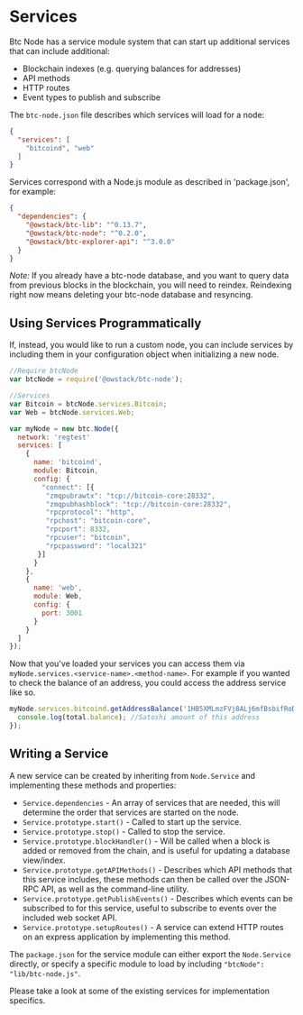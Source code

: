 # Services
Btc Node has a service module system that can start up additional services that can include additional:
- Blockchain indexes (e.g. querying balances for addresses)
- API methods
- HTTP routes
- Event types to publish and subscribe

The `btc-node.json` file describes which services will load for a node:

```json
{
  "services": [
    "bitcoind", "web"
  ]
}
```

Services correspond with a Node.js module as described in 'package.json', for example:

```json
{
  "dependencies": {
    "@owstack/btc-lib": "^0.13.7",
    "@owstack/btc-node": "^0.2.0",
    "@owstack/btc-explorer-api": "^3.0.0"
  }
}
```

_Note:_ If you already have a btc-node database, and you want to query data from previous blocks in the blockchain, you will need to reindex. Reindexing right now means deleting your btc-node database and resyncing.

## Using Services Programmatically
If, instead, you would like to run a custom node, you can include services by including them in your configuration object when initializing a new node.

```js
//Require btcNode
var btcNode = require('@owstack/btc-node');

//Services
var Bitcoin = btcNode.services.Bitcoin;
var Web = btcNode.services.Web;

var myNode = new btc.Node({
  network: 'regtest'
  services: [
    {
      name: 'bitcoind',
      module: Bitcoin,
      config: {
        "connect": [{
         "zmqpubrawtx": "tcp://bitcoin-core:28332",
         "zmqpubhashblock": "tcp://bitcoin-core:28332",
         "rpcprotocol": "http",
         "rpchost": "bitcoin-core",
         "rpcport": 8332,
         "rpcuser": "bitcoin",
         "rpcpassword": "local321"
       }]
      }
    },
    {
      name: 'web',
      module: Web,
      config: {
        port: 3001
      }
    }
  ]
});
```

Now that you've loaded your services you can access them via `myNode.services.<service-name>.<method-name>`. For example if you wanted to check the balance of an address, you could access the address service like so.

```js
myNode.services.bitcoind.getAddressBalance('1HB5XMLmzFVj8ALj6mfBsbifRoD4miY36v', false, function(err, total) {
  console.log(total.balance); //Satoshi amount of this address
});
```

## Writing a Service
A new service can be created by inheriting from `Node.Service` and implementing these methods and properties:
- `Service.dependencies` -  An array of services that are needed, this will determine the order that services are started on the node.
- `Service.prototype.start()` - Called to start up the service.
- `Service.prototype.stop()` - Called to stop the service.
- `Service.prototype.blockHandler()` - Will be called when a block is added or removed from the chain, and is useful for updating a database view/index.
- `Service.prototype.getAPIMethods()` - Describes which API methods that this service includes, these methods can then be called over the JSON-RPC API, as well as the command-line utility.
- `Service.prototype.getPublishEvents()` - Describes which events can be subscribed to for this service, useful to subscribe to events over the included web socket API.
- `Service.prototype.setupRoutes()` - A service can extend HTTP routes on an express application by implementing this method.

The `package.json` for the service module can either export the `Node.Service` directly, or specify a specific module to load by including `"btcNode": "lib/btc-node.js"`.

Please take a look at some of the existing services for implementation specifics.
